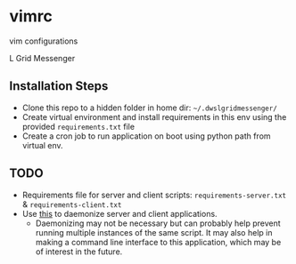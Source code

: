 # vimrc
vim configurations



L Grid Messenger 

## Installation Steps
* Clone this repo to a hidden folder in home dir: `~/.dwslgridmessenger/`
* Create virtual environment and install requirements in this env using the provided `requirements.txt` file 
* Create a cron job to run application on boot using python path from virtual env. 

## TODO 
* Requirements file for server and client scripts: `requirements-server.txt` & `requirements-client.txt`
* Use [this](https://github.com/serverdensity/python-daemon) to daemonize server and client applications. 
	* Daemonizing may not be necessary but can probably help prevent running multiple instances of the same script. It may also help in making a command line interface to this application, which may be of interest in the future. 
